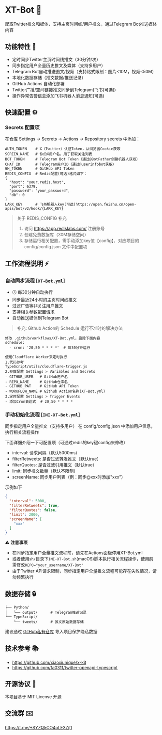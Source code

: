 # XT-Bot 🤖

爬取Twitter推文和媒体，支持主页时间线/用户推文，通过Telegram Bot推送媒体内容

## 功能特性 🚀

- 定时同步Twitter主页时间线推文（30分钟/次）
- 同步指定用户全量历史推文及媒体（支持多用户）
- Telegram Bot自动推送图文/视频（支持格式限制：图片<10M，视频<50M）
- 本地化数据存储（推文数据/推送记录）
- GitHub Actions 自动化部署
- Twitter广播/空间链接推文同步到Telegram(飞书(可选))
- 操作异常告警信息添加飞书机器人消息通知(可选)

## 快速配置 ⚙️

### Secrets 配置项

在仓库 Settings → Secrets → Actions → Repository secrets 中添加：

```
AUTH_TOKEN    # X（Twitter）认证Token，从浏览器Cookie获取
SCREEN_NAME   # 你的X用户名，用于获取关注列表
BOT_TOKEN     # Telegram Bot Token（通过@BotFather创建机器人获取）
CHAT_ID       # Telegram用户ID（通过@userinfobot获取）
GH_TOKEN      # GitHub API Token
REDIS_CONFIG  # Redis配置(可选)格式如下：
{
  "host": "your.redis.host",
  "port": 6379,
  "password": "your_password",
  "db": 0
}
LARK_KEY      # 飞书机器人key(可选)https://open.feishu.cn/open-apis/bot/v2/hook/{LARK_KEY}
```

> 关于 REDIS_CONFIG 补充
>
> 1. 访问 https://app.redislabs.com/ 注册账号
> 2. 创建免费数据库（30M存储空间）
> 3. 存储运行相关配置，需手动添加key值【config】，对应项目的 config/config.json 文件中配置项

## 工作流程说明 ⚡

### 自动同步流程 [`XT-Bot.yml`]

- 🕒 每30分钟自动执行
- 同步最近24小时的主页时间线推文
- 过滤广告等非关注用户推文
- 支持相关参数配置请求
- 自动推送媒体到Telegram Bot

> 补充: Github Action的 Schedule 运行不准时的解决办法
```
修改 .github/workflows/XT-Bot.yml，删除下面内容
schedule:
  - cron: '20,50 * * * *'  # 每30分钟运行

使用Cloudflare Worker来定时执行
1.代码参考 
TypeScript/utils/cloudflare-trigger.js
2.参数配置 Settings > Variables and Secrets
- GITHUB_USER   # GitHub用户名
- REPO_NAME     # GitHub仓库名
- GITHUB_PAT    # GitHub API Token
- WORKFLOW_NAME # Github Action名称(XT-Bot.yml)
3.定时配置 Settings > Trigger Events
- 添加Cron表达式  # 20,50 * * * *
```

### 手动初始化流程 [`INI-XT-Bot.yml`]

同步指定用户全量推文（支持多用户） 在 config/config.json 中添加用户信息，执行相关流程操作

下面详细介绍一下可配置项（可通过redis的key键config来修改）

- interval: 请求间隔（默认5000ms）
- filterRetweets: 是否过滤转发推文（默认true）
- filterQuotes: 是否过滤引用推文（默认true）
- limit: 同步推文数量（默认不限制）
- screenName: 同步用户列表（例：同步@xxx时添加"xxx"）

示例如下

```json
{
  "interval": 5000,
  "filterRetweets": true,
  "filterQuotes": false,
  "limit": 2000,
  "screenName": [
    "xxx"
  ]
}
```

⚠️ **注意事项**

- 在同步指定用户全量推文流程前，请先在Actions面板停用XT-Bot.yml
- 或者使用`sh/`目录下`INI-XT-Bot.sh`(macOS)脚本执行相关流程操作，使用前需修改`REPO="your_username/XT-Bot"`
- 由于Twitter API请求限制，同步指定用户全量推文流程可能存在失败情况，请勿频繁执行

## 数据存储 🔒

```
├── Python/
│   └── output/      # Telegram推送记录
└── TypeScript/
    └── tweets/      # 推文原始数据存储
```

建议通过 [GitHub私有仓库](https://github.com/new/import) 导入项目保护隐私数据

## 技术参考 📚

- https://github.com/xiaoxiunique/x-kit
- https://github.com/fa0311/twitter-openapi-typescript

## 开源协议 📜

本项目基于 MIT License 开源

## 交流群 ✉️

https://t.me/+SYZQ5CO4oLE3ZjI1